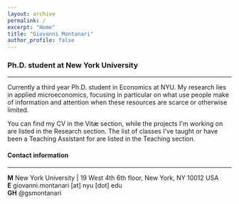 ```yaml
---
layout: archive
permalink: /
excerpt: "Home"
title: "Giovanni Montanari"
author_profile: false
---
```

### Ph.D. student at New York University
---
Currently a third year Ph.D. student in Economics at NYU.
My research lies in applied microeconomics, focusing in particular on what use people make of information and attention when these resources are scarce or otherwise limited.

You can find my CV in the Vitæ section, while the projects I'm working on are listed in the Research section. The list of classes I've taught or have been a Teaching Assistant for are listed in the Teaching section.

#### Contact information
---
**M** New York University | 19 West 4th 6th floor, New York, NY 10012 USA  
**E** giovanni.montanari [at] nyu [dot] edu  
**GH** @gsmontanari  